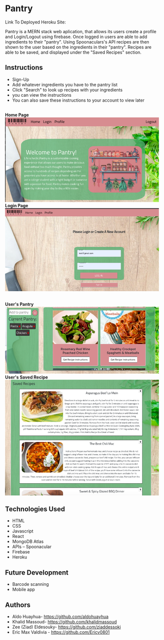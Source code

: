 # Pantry


Link To Deployed Heroku Site: 


Pantry is a MERN stack web aplication, that allows its users create a profile and Login/Logout using firebase. Once logged in users are able to add ingredients to their "pantry". Using Spoonaculars's API recipes are then shown to the user based on the ingredients in their "pantry". Recipes are able to be saved, and displayed under the "Saved Recipes" section.



## Instructions
- Sign-Up
- Add whatever ingredients you have to the pantry list
- Click "Search" to look up recipes with your ingredients
- you can view the instructions
- You can also save these instructions to your account to view later

<br/><strong>Home Page </strong><br/> ![Login](././client/src/images/home.png)
<br/><strong>Login Page</strong> <br/> ![Login](././client/src/images/Log-in.png) 

<br/><strong>User's Pantry </strong> <br/> ![Login](././client/src/images/search.png)
<br/><strong>User's Saved Recipe </strong> <br/> ![Login](././client/src/images/Saved.png)





## Technologies Used

- HTML
- CSS
- Javascript
- React
- MongoDB Atlas
- APIs –  Spoonacular
- Firebase
- Heroku
 

## Future Development

- Barcode scanning
- Mobile app
 
 


## Authors
- Aldo Huayhua- https://github.com/aldohuayhua
- Khalid Massoud- https://github.com/khalidmassoud
- Zee (Ziad) Eldesouky- https://github.com/ziaddessoki
- Eric Max Valdivia - https://github.com/Ericv0801


